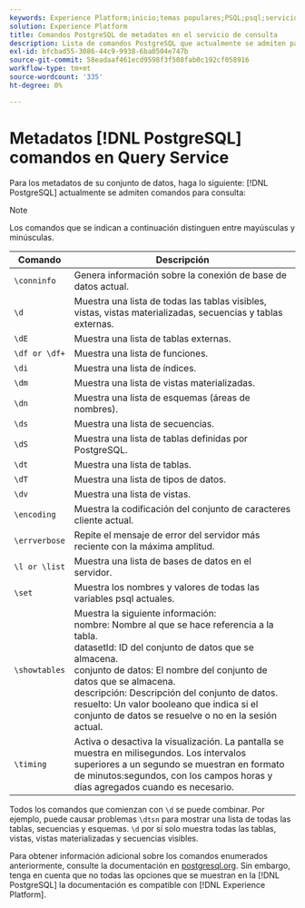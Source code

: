 ```yaml
---
keywords: Experience Platform;inicio;temas populares;PSQL;psql;servicio de consulta;servicio de consulta;metadatos;comandos;comandos de metadatos;
solution: Experience Platform
title: Comandos PostgreSQL de metadatos en el servicio de consulta
description: Lista de comandos PostgreSQL que actualmente se admiten para consultar metadatos en el servicio de consulta de Adobe Experience Platform.
exl-id: bfcbad55-3086-44c9-9938-6ba0504e747b
source-git-commit: 58eadaaf461ecd9598f3f508fab0c192cf058916
workflow-type: tm+mt
source-wordcount: '335'
ht-degree: 0%

---
```


# Metadatos [!DNL PostgreSQL] comandos en Query Service

Para los metadatos de su conjunto de datos, haga lo siguiente: [!DNL PostgreSQL] actualmente se admiten comandos para consulta:

>[!NOTE]
>
>Los comandos que se indican a continuación distinguen entre mayúsculas y minúsculas.

| Comando | Descripción |
|------- | ------------|
| `\conninfo` | Genera información sobre la conexión de base de datos actual. |
| `\d` | Muestra una lista de todas las tablas visibles, vistas, vistas materializadas, secuencias y tablas externas. |
| `\dE` | Muestra una lista de tablas externas. |
| `\df or \df+` | Muestra una lista de funciones. |
| `\di` | Muestra una lista de índices. |
| `\dm` | Muestra una lista de vistas materializadas. |
| `\dn` | Muestra una lista de esquemas (áreas de nombres). |
| `\ds` | Muestra una lista de secuencias. |
| `\dS` | Muestra una lista de tablas definidas por PostgreSQL. |
| `\dt` | Muestra una lista de tablas. |
| `\dT` | Muestra una lista de tipos de datos. |
| `\dv` | Muestra una lista de vistas. |
| `\encoding` | Muestra la codificación del conjunto de caracteres cliente actual. |
| `\errverbose` | Repite el mensaje de error del servidor más reciente con la máxima amplitud. |
| `\l or \list` | Muestra una lista de bases de datos en el servidor. |
| `\set` | Muestra los nombres y valores de todas las variables psql actuales. |
| `\showtables` | Muestra la siguiente información: <br>nombre: Nombre al que se hace referencia a la tabla.<br>datasetId: ID del conjunto de datos que se almacena.<br>conjunto de datos: El nombre del conjunto de datos que se almacena.<br>descripción: Descripción del conjunto de datos.<br>resuelto: Un valor booleano que indica si el conjunto de datos se resuelve o no en la sesión actual. |
| `\timing` | Activa o desactiva la visualización. La pantalla se muestra en milisegundos. Los intervalos superiores a un segundo se muestran en formato de minutos:segundos, con los campos horas y días agregados cuando es necesario. |

Todos los comandos que comienzan con `\d` se puede combinar. Por ejemplo, puede causar problemas `\dtsn` para mostrar una lista de todas las tablas, secuencias y esquemas. `\d` por sí solo muestra todas las tablas, vistas, vistas materializadas y secuencias visibles.

Para obtener información adicional sobre los comandos enumerados anteriormente, consulte la documentación en [postgresql.org](https://www.postgresql.org/docs/10/app-psql.html). Sin embargo, tenga en cuenta que no todas las opciones que se muestran en la [!DNL PostgreSQL] la documentación es compatible con [!DNL Experience Platform].
